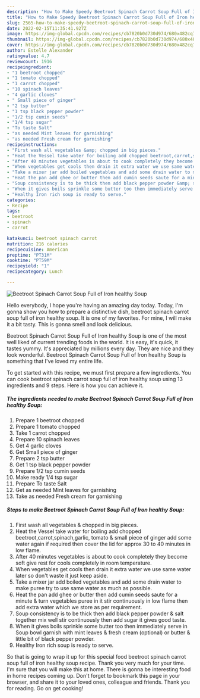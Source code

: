 ```yaml
---
description: "How to Make Speedy Beetroot Spinach Carrot Soup Full of Iron healthy Soup"
title: "How to Make Speedy Beetroot Spinach Carrot Soup Full of Iron healthy Soup"
slug: 2565-how-to-make-speedy-beetroot-spinach-carrot-soup-full-of-iron-healthy-soup
date: 2022-02-15T11:35:41.927Z
image: https://img-global.cpcdn.com/recipes/cb7820b0d730d974/680x482cq70/beetroot-spinach-carrot-soup-full-of-iron-healthy-soup-recipe-main-photo.jpg
thumbnail: https://img-global.cpcdn.com/recipes/cb7820b0d730d974/680x482cq70/beetroot-spinach-carrot-soup-full-of-iron-healthy-soup-recipe-main-photo.jpg
cover: https://img-global.cpcdn.com/recipes/cb7820b0d730d974/680x482cq70/beetroot-spinach-carrot-soup-full-of-iron-healthy-soup-recipe-main-photo.jpg
author: Estelle Alexander
ratingvalue: 4.7
reviewcount: 1916
recipeingredient:
- "1 beetroot chopped"
- "1 tomato chopped"
- "1 carrot chopped"
- "10 spinach leaves"
- "4 garlic cloves"
- " Small piece of ginger"
- "2 tsp butter"
- "1 tsp black pepper powder"
- "1/2 tsp cumin seeds"
- "1/4 tsp sugar"
- "To taste Salt"
- "as needed Mint leaves for garnishing"
- "as needed Fresh cream for garnishing"
recipeinstructions:
- "First wash all vegetables &amp; chopped in big pieces."
- "Heat the Vessel take water for boiling add chopped beetroot,carrot,spinach,garlic, tomato &amp; small piece of ginger add some water again if required then cover the lid for approx 30 to 40 minutes in low flame."
- "After 40 minutes vegetables is about to cook completely they become soft give rest for cools completely in room temperature."
- "When vegetables get cools then drain it extra water we use same water later so don&#39;t waste it just keep aside."
- "Take a mixer jar add boiled vegetables and add some drain water to make puree try to use same water as much as possible."
- "Heat the pan add ghee or butter then add cumin seeds saute for a minute &amp; turn vegetables puree in it stir continuously in low flame then add extra water which we store as per requirement."
- "Soup consistency is to be thick then add black pepper powder &amp; salt together mix well stir continuously then add sugar it gives good taste."
- "When it gives boils sprinkle some butter too then immediately serve in Soup bowl garnish with mint leaves &amp; fresh cream (optional) or butter &amp; little bit of black pepper powder."
- "Healthy Iron rich soup is ready to serve."
categories:
- Recipe
tags:
- beetroot
- spinach
- carrot

katakunci: beetroot spinach carrot 
nutrition: 216 calories
recipecuisine: American
preptime: "PT31M"
cooktime: "PT59M"
recipeyield: "1"
recipecategory: Lunch

---
```



![Beetroot Spinach Carrot Soup Full of Iron healthy Soup](https://img-global.cpcdn.com/recipes/cb7820b0d730d974/680x482cq70/beetroot-spinach-carrot-soup-full-of-iron-healthy-soup-recipe-main-photo.jpg)

Hello everybody, I hope you're having an amazing day today. Today, I'm gonna show you how to prepare a distinctive dish, beetroot spinach carrot soup full of iron healthy soup. It is one of my favorites. For mine, I will make it a bit tasty. This is gonna smell and look delicious.

Beetroot Spinach Carrot Soup Full of Iron healthy Soup is one of the most well liked of current trending foods in the world. It is easy, it's quick, it tastes yummy. It's appreciated by millions every day. They are nice and they look wonderful. Beetroot Spinach Carrot Soup Full of Iron healthy Soup is something that I've loved my entire life.




To get started with this recipe, we must first prepare a few ingredients. You can cook beetroot spinach carrot soup full of iron healthy soup using 13 ingredients and 9 steps. Here is how you can achieve it.

<!--inarticleads1-->

##### The ingredients needed to make Beetroot Spinach Carrot Soup Full of Iron healthy Soup:

1. Prepare 1 beetroot chopped
1. Prepare 1 tomato chopped
1. Take 1 carrot chopped
1. Prepare 10 spinach leaves
1. Get 4 garlic cloves
1. Get  Small piece of ginger
1. Prepare 2 tsp butter
1. Get 1 tsp black pepper powder
1. Prepare 1/2 tsp cumin seeds
1. Make ready 1/4 tsp sugar
1. Prepare To taste Salt
1. Get as needed Mint leaves for garnishing
1. Take as needed Fresh cream for garnishing




<!--inarticleads2-->

##### Steps to make Beetroot Spinach Carrot Soup Full of Iron healthy Soup:

1. First wash all vegetables &amp; chopped in big pieces.
1. Heat the Vessel take water for boiling add chopped beetroot,carrot,spinach,garlic, tomato &amp; small piece of ginger add some water again if required then cover the lid for approx 30 to 40 minutes in low flame.
1. After 40 minutes vegetables is about to cook completely they become soft give rest for cools completely in room temperature.
1. When vegetables get cools then drain it extra water we use same water later so don&#39;t waste it just keep aside.
1. Take a mixer jar add boiled vegetables and add some drain water to make puree try to use same water as much as possible.
1. Heat the pan add ghee or butter then add cumin seeds saute for a minute &amp; turn vegetables puree in it stir continuously in low flame then add extra water which we store as per requirement.
1. Soup consistency is to be thick then add black pepper powder &amp; salt together mix well stir continuously then add sugar it gives good taste.
1. When it gives boils sprinkle some butter too then immediately serve in Soup bowl garnish with mint leaves &amp; fresh cream (optional) or butter &amp; little bit of black pepper powder.
1. Healthy Iron rich soup is ready to serve.




So that is going to wrap it up for this special food beetroot spinach carrot soup full of iron healthy soup recipe. Thank you very much for your time. I'm sure that you will make this at home. There is gonna be interesting food in home recipes coming up. Don't forget to bookmark this page in your browser, and share it to your loved ones, colleague and friends. Thank you for reading. Go on get cooking!
